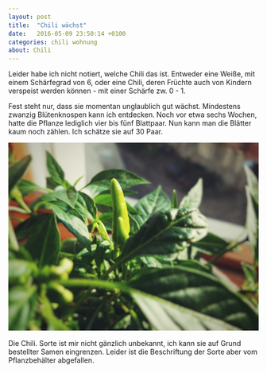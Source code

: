 ```yaml
---
layout: post
title:  "Chili wächst"
date:   2016-05-09 23:50:14 +0100
categories: chili wohnung
about: Chili
---
```


Leider habe ich nicht notiert, welche Chili das ist. Entweder eine Weiße, mit einem Schärfegrad von 6, oder eine Chili, deren Früchte auch von Kindern verspeist werden können - mit einer Schärfe zw. 0 - 1.

Fest steht nur, dass sie momentan unglaublich gut wächst. Mindestens zwanzig Blütenknospen kann ich entdecken. Noch vor etwa sechs Wochen, hatte die Pflanze lediglich vier bis fünf Blattpaar. Nun kann man die Blätter kaum noch zählen. Ich schätze sie auf 30 Paar.

<div class="post-image">
    <img src="img/chili_01.jpeg" alt="The first in an example of split-imagery" />
    <p class="post-image-caption">Die Chili. Sorte ist mir nicht g&auml;nzlich unbekannt, ich kann sie auf Grund bestellter Samen eingrenzen. Leider ist die Beschriftung der Sorte aber vom Pflanzbeh&auml;lter abgefallen.</p>
</div>
